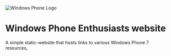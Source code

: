 ![Windows Phone Logo](https://windowsphoneenthusiasts.github.io/images/logo_64px.png)
# Windows Phone Enthusiasts website
A simple static-website that hosts links to various Windows Phone 7 resources, 
